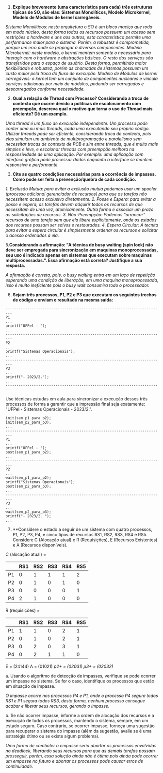 1. **Explique brevemente (uma característica para cada) três estruturas típicas de SO, são elas: Sistemas Monolíticos, Modelo Microkernel, Modelo de Módulos de kernel carregáveis.**

_Sistema Monolíticos: nesta arquitetura o SO é um bloco maciço que roda em modo núcleo, desta forma todos os recursos possuem um acesso sem restrições a hardware e uns aos outros, esta característica permite uma performance maior para o sistema. Porém, a robustez é comprometida, porque um erro pode se propagar a diversos componentes.
Modelo Microkernel: neste modelo, o kernel mantem somente o necessário para interagir com o hardware e abstrações básicas. O resto dos serviços são transferidos para o espaço de usuário. Desta forma, permitindo maior flexibilidade e robustez, porém as chamadas de sistemas possuem um custo maior pela troca do fluxo de execução.
Modelo de Módulos de kernel carregáveis: o kernel tem um conjunto de componentes nucleares e vincula serviços adicionais por meio de módulos, podendo ser carregados e descarregados conforme necessidade._

2. **Qual a relação de Thread com Processo? Considerando a troca de contexto que ocorre devido a politicas de escalonamento com preempção, descreva qual o motivo que torna o uso de Thread mais eficiente? Dê um exemplo.**

_Uma thread é um fluxo de execução independente. Um processo pode conter uma ou mais threads, cada uma executando seu próprio código. Utilizar threads pode ser eficiente, considerando troca de contexto, pois elas simulam um ambiente de multiprogramação e paralelismo sem necessitar trocas de contexto de PCB e sim entre threads, que é muito mais simples e leve, e escalonar threads com preempção melhora na responsividade de uma aplicação. Por exemplo: uma aplicação com interface gráfica pode processar dados enquanto a interface se mantem responsiva e performante._

3. **Cite as quatro condições necessárias para a ocorrência de impasses. Como pode ser feita a prevenção/quebra de cada condição.**

_1. Exclusão Mutua: para evitar a exclusão mutua podemos usar um spooler (processo adicional gerenciador de recursos) para que as tarefas não necessitem acesso exclusivo diretamente._
_2. Posse e Espera: para evitar a posse e espera, as tarefas devem adquirir todos os recursos de que necessitam de uma vez, atomicamente. Outra forma é associar um prazo às solicitações de recursos._
_3. Não-Preempção: Podemos "arrancar" recursos de uma tarefa sem que ela libere explicitamente, onde os estados dos recursos possam ser salvos e restaurados._
_4. Espera Circular: A tecnita para evitar a espera circular é simplesmente ordenar os recursos e solicitar o acesso ordenados a ela._

5.**Considerando a afirmação: "A técnica de busy waiting (spin lock) não deve ser empregada para sincronização em maquinas monoprocessadas, seu uso é indicado apenas em sistemas que executam sobre maquinas multiprocessadas.". Essa afirmação está correta? Justifique a sua resposta.**

_A afirmação é correta, pois, o busy waiting entra em um laço de repetição esperando uma condição de liberação, em uma maquina monoprocessada, isso é muito ineficiente pois o busy wait consumira todo o processador._

6. **Sejam três processos, P1, P2 e P3 que executam os seguintes trechos de código e enviam o resultado na mesma saída:**
```
-------------------------------------------------------------------------
P1
...
printf("UFPel - ");
...
-------------------------------------------------------------------------
P2
...
printf("Sistemas Operacionais");
...
-------------------------------------------------------------------------
P3
...
printf("- 2023/2.");
...
-------------------------------------------------------------------------
```
Use técnicas estudas em aula para sincronizar a execução desses três processos de forma a garantir que a impressão final seja exatamente: "UFPel - Sistemas Operacionais - 2023/2.".

```
init(sem_p1_para_p2);
init(sem_p2_para_p3);
...
-------------------------------------------------------------------------
P1
...
printf("UFPel - ");
post(sem_p1_para_p2);
...
-------------------------------------------------------------------------
P2
...
wait(sem_p1_para_p2);
printf("Sistemas Operacionais");
post(sem_p2_para_p3);
...
-------------------------------------------------------------------------
P3
...
wait(sem_p2_para_p3);
printf("- 2023/2. ");
...
```

7. **Considere o estado a seguir de um sistema com quatro processos, P1, P2, P3, P4, e cinco tipos de recursos RS1, RS2, RS3, RS4 e RS5. Considere C (Alocação atual) e R (Requisições), E (Recursos Existentes) e A (Recursos disponíveis).

C (alocação atual) = 

|     | RS1 | RS2 | RS3 | RS4 | RS5 |
| --- | --- | --- | --- | --- | --- |
| P1  | 0   | 1   | 1   | 1   | 2   |
| P2  | 0   | 1   | 0   | 1   | 0   |
| P3  | 0   | 0   | 0   | 0   | 1   |
| P4  | 2   | 1   | 0   | 0   | 0   |
R (requisições) = 

|     | RS1 | RS2 | RS3 | RS4 | RS5 |
| --- | --- | --- | --- | --- | --- |
| P1  | 1   | 1   | 0   | 2   | 1   |
| P2  | 0   | 1   | 0   | 2   | 1   |
| P3  | 0   | 2   | 0   | 3   | 1   |
| P4  | 0   | 2   | 1   | 1   | 0   |
E = (24144)
A = (01021)
_p2+ = (02031)_
_p3+ = (02032)_

a. Usando o algoritmo de detecção de impasses, verifique se pode ocorrer um impasse no sistema. Se for o caso, identifique os processos que estão em situação de impasse.

_O impasse ocorre nos processos P4 e P1, onde o processo P4 segura todos RS1 e P1 segura todos RS3, desta forma, nenhum processo consegue acabar e liberar seus recursos, gerando o impasse._

b. Se não ocorrer impasse, informe a ordem de alocação dos recursos e a execução de todos os processos, mantendo o sistema, sempre, em um estado seguro. Caso contrário, se ocorrer impasse, forneça uma sugestão para recuperar o sistema do impasse (além da sugestão, avalie se é uma estratégia ótimo ou se existe algum problema).

_Uma forma de combater o empasse seria abortar os processos envolvidas no deadlock, liberando seus recursos para que as demais tarefas possam prosseguir, porém, essa solução ainda não é ótima pois ainda pode ocorrer um empasse no futuro e abortar os processos pode causar erros de continuidade._


